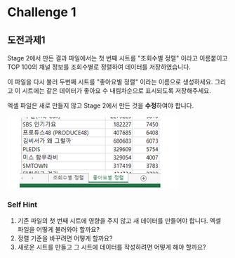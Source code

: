 # Challenge 1

## 도전과제1

Stage 2에서 만든 결과 파일에서는 첫 번째 시트를 "조회수별 정렬" 이라고 이름붙이고 TOP 100의 채널 정보를 조회수별로 정렬하여 데이터를 저장하였습니다.

이 파일을 다시 불러 두번째 시트를 "좋아요별 정렬" 이라는 이름으로 생성하세요.  그리고 이 시트에는 같은 데이터가 좋아요 수 내림차순으로 표시되도록 저장해주세요. 

엑셀 파일은 새로 만들지 않고 Stage 2에서 만든 것을 **수정**하여야 합니다.

![](../.gitbook/assets/image%20%2840%29.png)



### Self Hint

1. 기존 파일의 첫 번째 시트에 영향을 주지 않고 새 데이터를 만들어야 합니다. 엑셀 파일을 어떻게 불러와야 할까요?
2. 정렬 기준을 바꾸려면 어떻게 할까요?
3. 새로운 시트를 만들고 그 시트에 데이터를 작성하려면 어떻게 해야 할까요?

